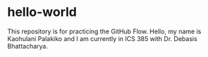 # hello-world
This repository is for practicing the GitHub Flow. 
Hello, my name is Kaohulani Palakiko and I am currently in ICS 385 with Dr. Debasis Bhattacharya.
